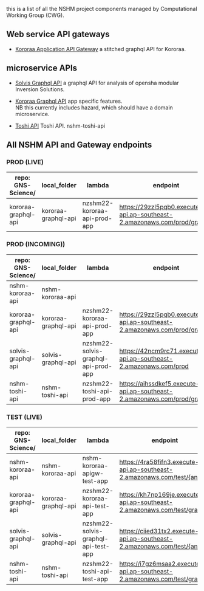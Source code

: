 this is a list of all the NSHM project components managed by Computational Working Group (CWG).

## Web service  API gateways

 - [Kororaa Application API Gateway](nshm_kororaa_apigw.md) a stitched graphql API for Kororaa.
  

## microservice APIs

 - [Solvis Graphql API](solvis_graphql_api.md) a graphql API for analysis of opensha modular Inversion Solutions.

 - [Kororaa Graphql API]() app specific features.     
   NB this currently includes hazard, which should have a domain microservice.

 - [Toshi API]() Toshi API. nshm-toshi-api

## All NSHM API and Gateway endpoints

### PROD (LIVE)

| repo: GNS-Science/ | local_folder | lambda | endpoint | APIGW | Desc |
| -------------- | ------------ | ------ | -------- | ------| ---- |
| kororaa-graphql-api | kororaa-graphql-api | nzshm22-kororaa-api-prod-app | https://29zzl5pqb0.execute-api.ap-southeast-2.amazonaws.com/prod/graphql | prod-nzshm22-kororaa-api | kororaa-functions |


### PROD (INCOMING))

| repo: GNS-Science/ | local_folder | lambda | endpoint | APIGW | Desc |
| -------------- | ------------ | ------ | -------- | ------| ---- |
| nshm-kororaa-api | nshm-kororaa-api | | | |gateway |
| kororaa-graphql-api | kororaa-graphql-api | nzshm22-kororaa-api-prod-app | https://29zzl5pqb0.execute-api.ap-southeast-2.amazonaws.com/prod/graphql | prod-nzshm22-kororaa-api | kororaa-functions |
| solvis-graphql-api | solvis-graphql-api | nzshm22-solvis-graphql-api-prod-app | https://42ncm9rc71.execute-api.ap-southeast-2.amazonaws.com/prod | prod-nzshm22-solvis-graphql-api | solvis functions |
| nshm-toshi-api | nshm-toshi-api | nzshm22-toshi-api-prod-app |  https://aihssdkef5.execute-api.ap-southeast-2.amazonaws.com/prod/graphql|  prod-nzshm22-toshi-api | toshi API |


### TEST (LIVE)
| repo: GNS-Science/ | local_folder | lambda | endpoint | APIGW | Desc |
| -------------- | ------------ | ------ | -------- | ------| ---- |
| nshm-kororaa-api | nshm-kororaa-api | 	nshm-kororaa-apigw-test-app | https://4ra58fifn3.execute-api.ap-southeast-2.amazonaws.com/test/{any+} |  test-nshm-kororaa-apigw | gateway |
| kororaa-graphql-api | kororaa-graphql-api | nzshm22-kororaa-api-test-app |  https://kh7np169je.execute-api.ap-southeast-2.amazonaws.com/test/graphql |  test-nzshm22-kororaa-api | kororaa-functions |
| solvis-graphql-api | solvis-graphql-api | nzshm22-solvis-graphql-api-test-app |  https://ciied31tx2.execute-api.ap-southeast-2.amazonaws.com/test/{any+} | test-nzshm22-solvis-graphql-api | solvis functions |
| nshm-toshi-api | nshm-toshi-api | nzshm22-toshi-api-test-app | https://i7gz6msaa2.execute-api.ap-southeast-2.amazonaws.com/test/graphql |  test-nzshm22-toshi-api | toshi API |
